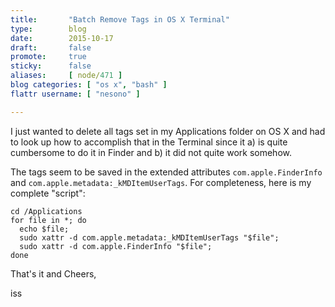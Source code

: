 ```yaml
---
title:       "Batch Remove Tags in OS X Terminal"
type:        blog
date:        2015-10-17
draft:       false
promote:     true
sticky:      false
aliases:     [ node/471 ]
blog categories: [ "os x", "bash" ]
flattr username: [ "nesono" ]

---
```


<!--more-->
I just wanted to delete all tags set in my Applications folder on OS X and had to look up how to accomplish that in the Terminal since it a) is quite cumbersome to do it in Finder and b) it did not quite work somehow.

<!--break-->

The tags seem to be saved in the extended attributes `com.apple.FinderInfo` and `com.apple.metadata:_kMDItemUserTags`. For completeness, here is my complete "script":

<pre><code class="bash">cd /Applications
for file in *; do 
  echo $file; 
  sudo xattr -d com.apple.metadata:_kMDItemUserTags "$file"; 
  sudo xattr -d com.apple.FinderInfo "$file"; 
done
</code></pre>

That's it and Cheers,

iss
